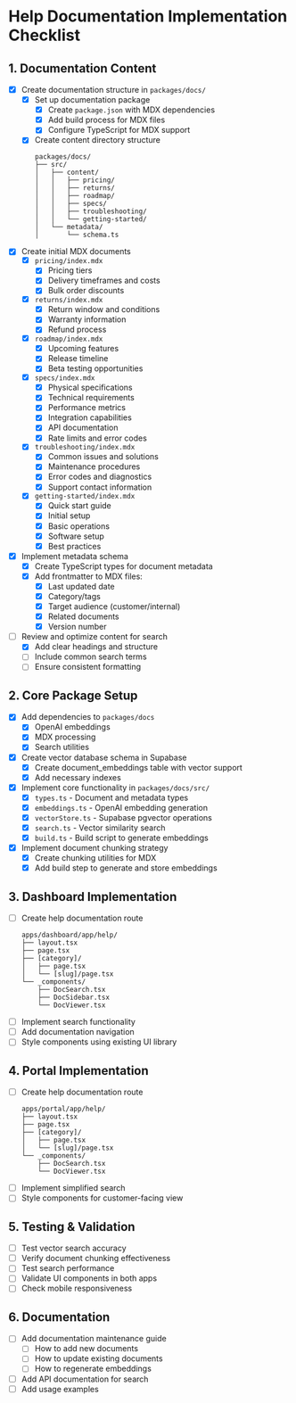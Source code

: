 # Help Documentation Implementation Checklist

## 1. Documentation Content
- [x] Create documentation structure in `packages/docs/`
  - [x] Set up documentation package
    - [x] Create `package.json` with MDX dependencies
    - [x] Add build process for MDX files
    - [x] Configure TypeScript for MDX support
  - [x] Create content directory structure
    ```
    packages/docs/
    ├── src/
    │   ├── content/
    │   │   ├── pricing/
    │   │   ├── returns/
    │   │   ├── roadmap/
    │   │   ├── specs/
    │   │   ├── troubleshooting/
    │   │   └── getting-started/
    │   └── metadata/
    │       └── schema.ts
    ```
- [x] Create initial MDX documents
  - [x] `pricing/index.mdx`
    - [x] Pricing tiers
    - [x] Delivery timeframes and costs
    - [x] Bulk order discounts
  - [x] `returns/index.mdx`
    - [x] Return window and conditions
    - [x] Warranty information
    - [x] Refund process
  - [x] `roadmap/index.mdx`
    - [x] Upcoming features
    - [x] Release timeline
    - [x] Beta testing opportunities
  - [x] `specs/index.mdx`
    - [x] Physical specifications
    - [x] Technical requirements
    - [x] Performance metrics
    - [x] Integration capabilities
    - [x] API documentation
    - [x] Rate limits and error codes
  - [x] `troubleshooting/index.mdx`
    - [x] Common issues and solutions
    - [x] Maintenance procedures
    - [x] Error codes and diagnostics
    - [x] Support contact information
  - [x] `getting-started/index.mdx`
    - [x] Quick start guide
    - [x] Initial setup
    - [x] Basic operations
    - [x] Software setup
    - [x] Best practices
- [x] Implement metadata schema
  - [x] Create TypeScript types for document metadata
  - [x] Add frontmatter to MDX files:
    - [x] Last updated date
    - [x] Category/tags
    - [x] Target audience (customer/internal)
    - [x] Related documents
    - [x] Version number
- [ ] Review and optimize content for search
  - [x] Add clear headings and structure
  - [ ] Include common search terms
  - [ ] Ensure consistent formatting

## 2. Core Package Setup
- [x] Add dependencies to `packages/docs`
  - [x] OpenAI embeddings
  - [x] MDX processing
  - [x] Search utilities
- [x] Create vector database schema in Supabase
  - [x] Create document_embeddings table with vector support
  - [x] Add necessary indexes
- [x] Implement core functionality in `packages/docs/src/`
  - [x] `types.ts` - Document and metadata types
  - [x] `embeddings.ts` - OpenAI embedding generation
  - [x] `vectorStore.ts` - Supabase pgvector operations
  - [x] `search.ts` - Vector similarity search
  - [x] `build.ts` - Build script to generate embeddings
- [x] Implement document chunking strategy
  - [x] Create chunking utilities for MDX
  - [x] Add build step to generate and store embeddings

## 3. Dashboard Implementation
- [ ] Create help documentation route
  ```
  apps/dashboard/app/help/
  ├── layout.tsx
  ├── page.tsx
  ├── [category]/
  │   ├── page.tsx
  │   └── [slug]/page.tsx
  └── _components/
      ├── DocSearch.tsx
      ├── DocSidebar.tsx
      └── DocViewer.tsx
  ```
- [ ] Implement search functionality
- [ ] Add documentation navigation
- [ ] Style components using existing UI library

## 4. Portal Implementation
- [ ] Create help documentation route
  ```
  apps/portal/app/help/
  ├── layout.tsx
  ├── page.tsx
  ├── [category]/
  │   ├── page.tsx
  │   └── [slug]/page.tsx
  └── _components/
      ├── DocSearch.tsx
      └── DocViewer.tsx
  ```
- [ ] Implement simplified search
- [ ] Style components for customer-facing view

## 5. Testing & Validation
- [ ] Test vector search accuracy
- [ ] Verify document chunking effectiveness
- [ ] Test search performance
- [ ] Validate UI components in both apps
- [ ] Check mobile responsiveness

## 6. Documentation
- [ ] Add documentation maintenance guide
  - [ ] How to add new documents
  - [ ] How to update existing documents
  - [ ] How to regenerate embeddings
- [ ] Add API documentation for search
- [ ] Add usage examples 